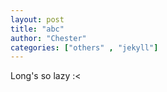 ```yaml
---
layout: post
title: "abc"
author: "Chester"
categories: ["others" , "jekyll"]
---
```


Long's so lazy :<
